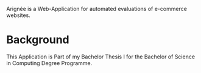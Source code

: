 Arignée is a Web-Application for automated evaluations of e-commerce websites.

Background
==========

This Application is Part of my Bachelor Thesis I for the Bachelor of Science in Computing Degree Programme.
